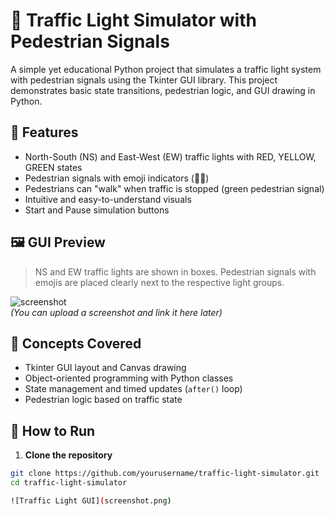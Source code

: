 # 🚦 Traffic Light Simulator with Pedestrian Signals

A simple yet educational Python project that simulates a traffic light system with pedestrian signals using the Tkinter GUI library. This project demonstrates basic state transitions, pedestrian logic, and GUI drawing in Python.

## 🎯 Features

- North-South (NS) and East-West (EW) traffic lights with RED, YELLOW, GREEN states
- Pedestrian signals with emoji indicators (🚶‍♂️)
- Pedestrians can "walk" when traffic is stopped (green pedestrian signal)
- Intuitive and easy-to-understand visuals
- Start and Pause simulation buttons

## 🖼️ GUI Preview

> NS and EW traffic lights are shown in boxes. Pedestrian signals with emojis are placed clearly next to the respective light groups.

![screenshot](#)  
*(You can upload a screenshot and link it here later)*

## 🧠 Concepts Covered

- Tkinter GUI layout and Canvas drawing
- Object-oriented programming with Python classes
- State management and timed updates (`after()` loop)
- Pedestrian logic based on traffic state

## 🚀 How to Run

1. **Clone the repository**

```bash
git clone https://github.com/yourusername/traffic-light-simulator.git
cd traffic-light-simulator

![Traffic Light GUI](screenshot.png)
